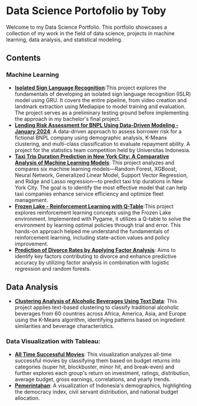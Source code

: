 # Data Science Portofolio by Toby
Welcome to my Data Science Portfolio. This portfolio showcases a collection of my work in the field of data science, projects in machine learning, data analysis, and statistical modeling.

## Contents
### Machine Learning
 - [**Isolated Sign Language Recognition**](./SLR.ipynb):This project explores the fundamentals of developing an isolated sign language recognition (ISLR) model using GRU. It covers the entire pipeline, from video creation and landmark extraction using Mediapipe to model training and evaluation. The project serves as a preliminary testing ground before implementing the approach in my bachelor's final project.
 - [**Lending Risk Assessment for BNPL Using Data-Driven Modeling - January 2024**](./Lending%20Risk%20Assessment.ipynb): A data-driven approach to assess borrower risk for a fictional BNPL company using demographic analysis, K-Means clustering, and multi-class classification to evaluate repayment ability. A project for the statistics team competition held by Universitas Indonesia.
 - [**Taxi Trip Duration Prediction in New York City: A Comparative Analysis of Machine Learning Models**](./Taxi_prediction.ipynb): This project analyzes and compares six machine learning models—Random Forest, XGBoost, Neural Network, Generalized Linear Model, Support Vector Regression, and Ridge and Lasso regression—to predict taxi trip durations in New York City. The goal is to identify the most effective model that can help taxi companies enhance service efficiency and optimize fleet management.
 - [**Frozen Lake - Reinforcement Learning with Q-Table**](./FrozenLake.ipynb):This project explores reinforcement learning concepts using the Frozen Lake environment. Implemented with Pygame, it utilizes a Q-table to solve the environment by learning optimal policies through trial and error. This hands-on approach helped me understand the fundamentals of reinforcement learning, including state-action values and policy improvement.
 - [**Prediction of Divorce Rates by Applying Factor Analysis**](./Factor%20Analysis.ipynb): Aims to identify key factors contributing to divorce and enhance predictive accuracy by utilizing factor analysis in combination with logistic regression and random forests.


## Data Analysis
 - [**Clustering Analysis of Alcoholic Beverages Using Text Data**](./TextClusterAnalysis-Traditional%20Beverages.ipynb):  This project applies text-based clustering to classify traditional alcoholic beverages from 60 countries across Africa, America, Asia, and Europe using the K-Means algorithm, identifying patterns based on ingredient similarities and beverage characteristics.

 ### Data Visualization with Tableau:
 - [**All Time Successful Movies**](https://public.tableau.com/app/profile/toby.purbojo6009/viz/AllTimeSuccessfulMovies-FinalProject/AllTimeSuccessfulMovies): This visualization analyzes all-time successful movies by classifying them based on budget returns into categories (super hit, blockbuster, minor hit, and break-even) and further explores each group's return on investment, ratings, distribution, average budget, gross earnings, correlations, and yearly trends.
 - [**Pemerintahan**](https://public.tableau.com/app/profile/toby.purbojo/viz/book3backup/UTAMA): A visualization of Indonesia's demographics, highlighting the democracy index, civil servant distribution, and national budget allocation.
 
 
